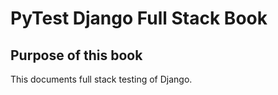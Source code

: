 
# PyTest Django Full Stack Book

## Purpose of this book 

This documents full stack testing of Django.